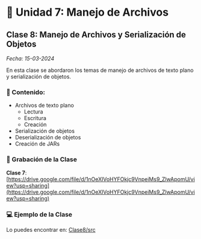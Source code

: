 # 💾 Unidad 7: Manejo de Archivos

## Clase 8: Manejo de Archivos y Serialización de Objetos

_Fecha: 15-03-2024_

En esta clase se abordaron los temas de manejo de archivos de texto plano y serialización de objetos.

### 📖 Contenido:

- Archivos de texto plano
    - Lectura
    - Escritura
    - Creación
- Serialización de objetos
- Deserialización de objetos
- Creación de JARs

### 🎥 Grabación de la Clase

**Clase 7**: [https://drive.google.com/file/d/1nOeXlVoHYFOkjc9VnpeiMs9_ZlwApomU/view?usp=sharing](https://drive.google.com/file/d/1nOeXlVoHYFOkjc9VnpeiMs9_ZlwApomU/view?usp=sharing)

### 💻 Ejemplo de la Clase

Lo puedes encontrar en:  [Clase8/src](./Clase8/src)
